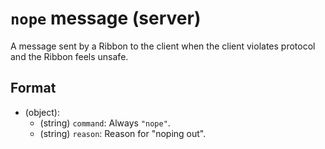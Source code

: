 # `nope` message (server)

A message sent by a Ribbon to the client when the client violates protocol and the Ribbon feels unsafe.

## Format

* (object):
    * (string) `command`: Always `"nope"`.
    * (string) `reason`: Reason for "noping out".